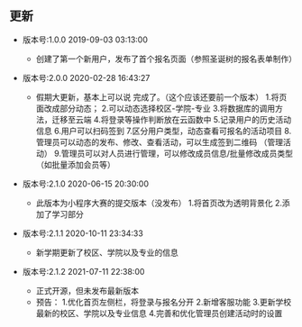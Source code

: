 ## 更新
+ 版本号:1.0.0    2019-09-03 03:13:00
  - 创建了第一个新用户，发布了首个报名页面（参照圣诞树的报名表单制作）

+ 版本号:2.0.0    2020-02-28 16:43:27
  - 假期大更新，基本上可以说 完成了。（这个应该还要前一个版本）
  1.将页面改成部分动态；
  2.可以动态选择校区-学院-专业
  3.将数据库的调用方法，迁移至云端
  4.将登录等操作判断放在云函数中
  5.记录用户的历史活动信息
  6.用户可以扫码签到
  7.区分用户类型，动态查看可报名的活动项目
  8.管理员可以动态的发布、修改、查看活动，可以生成签到二维码 （管理活动）
  9.管理员可以对人员进行管理，可以修改成员信息/批量修改成员类型（如批量添加会员等）

+ 版本号:2.1.0    2020-06-15 20:30:00
  - 此版本为小程序大赛的提交版本（没发布）
  1.将首页改为透明背景化
  2.添加了学习部分

+ 版本号:2.1.1    2020-10-11 23:34:33
  - 新学期更新了校区、学院以及专业的信息

+ 版本号:2.1.2	2021-07-11 22:38:00
  - 正式开源，但未发布最新版本
  - 预告：
    1.优化首页左侧栏，将登录与报名分开
    2.新增客服功能
    3.更新学校最新的校区、学院以及专业信息
    4.完善和优化管理员创建活动时的设置